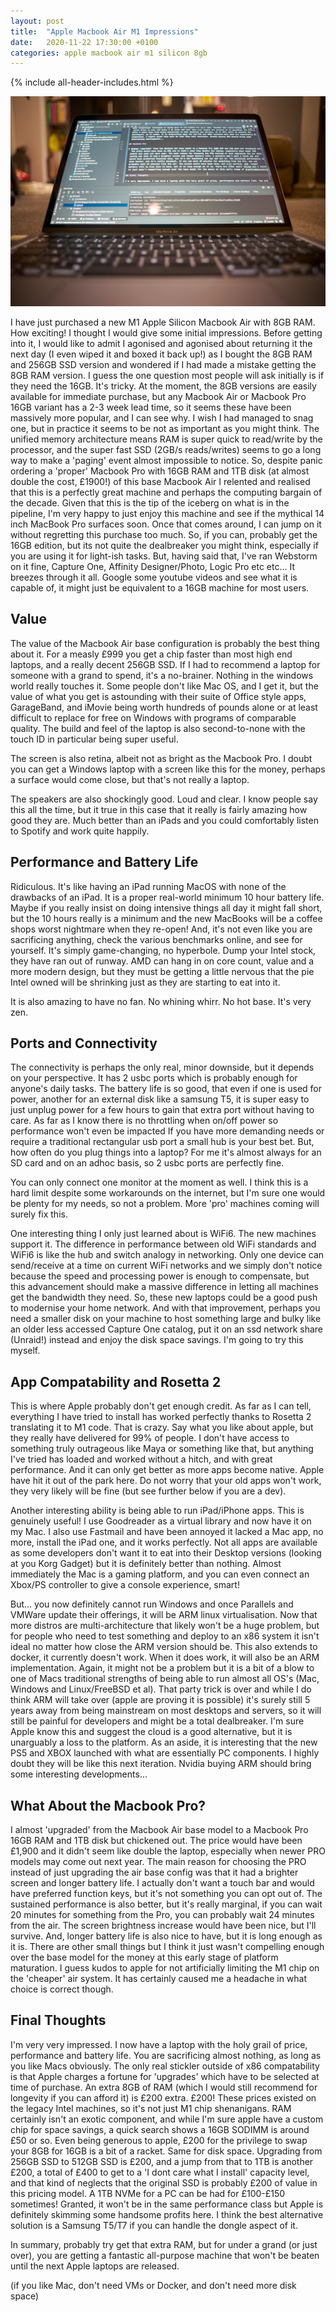 ```yaml
---
layout: post
title:  "Apple Macbook Air M1 Impressions"
date:   2020-11-22 17:30:00 +0100
categories: apple macbook air m1 silicon 8gb
---
```


{% include all-header-includes.html %}

![](/assets/images/2020/MacBook-Air/MacBook-Air.jpg)

I have just purchased a new M1 Apple Silicon Macbook Air with 8GB RAM. How exciting! I thought I would give some initial impressions. Before getting into it, I would like to admit I agonised and agonised about returning it the next day (I even wiped it and boxed it back up!) as I bought the 8GB RAM and 256GB SSD version and wondered if I had made a mistake getting the 8GB RAM version. I guess the one question most people will ask initially is if they need the 16GB. It's tricky. At the moment, the 8GB versions are easily available for immediate purchase, but any Macbook Air or Macbook Pro 16GB variant has a 2-3 week lead time, so it seems these have been massively more popular, and I can see why. I wish I had managed to snag one, but in practice it seems to be not as important as you might think. The unified memory architecture means RAM is super quick to read/write by the processor, and the super fast SSD (2GB/s reads/writes) seems to go a long way to make a 'paging' event almost impossible to notice. So, despite panic ordering a 'proper' Macbook Pro with 16GB RAM and 1TB disk (at almost double the cost, £1900!) of this base Macbook Air I relented and realised that this is a perfectly great machine and perhaps the computing bargain of the decade. Given that this is the tip of the iceberg on what is in the pipeline, I'm very happy to just enjoy this machine and see if the mythical 14 inch MacBook Pro surfaces soon. Once that comes around, I can jump on it without regretting this purchase too much. So, if you can, probably get the 16GB edition, but its not quite the dealbreaker you might think, especially if you are using it for light-ish tasks. But, having said that, I've ran Webstorm on it fine, Capture One, Affinity Designer/Photo, Logic Pro etc etc... It breezes through it all. Google some youtube videos and see what it is capable of, it might just be equivalent to a 16GB machine for most users.

## Value

The value of the Macbook Air base configuration is probably the best thing about it. For a measly £999 you get a chip faster than most high end laptops, and a really decent 256GB SSD. If I had to recommend a laptop for someone with a grand to spend, it's a no-brainer. Nothing in the windows world really touches it. Some people don't like Mac OS, and I get it, but the value of what you get is astounding with their suite of Office style apps, GarageBand, and iMovie being worth hundreds of pounds alone or at least difficult to replace for free on Windows with programs of comparable quality. The build and feel of the laptop is also second-to-none with the touch ID in particular being super useful.

The screen is also retina, albeit not as bright as the Macbook Pro. I doubt you can get a Windows laptop with a screen like this for the money, perhaps a surface would come close, but that's not really a laptop. 

The speakers are also shockingly good. Loud and clear. I know people say this all the time, but it true in this case that it really is fairly amazing how good they are. Much better than an iPads and you could comfortably listen to Spotify and work quite happily.

## Performance and Battery Life

Ridiculous. It's like having an iPad running MacOS with none of the drawbacks of an iPad. It is a proper real-world minimum 10 hour battery life. Maybe if you really insist on doing intensive things all day it might fall short, but the 10 hours really is a minimum and the new MacBooks will be a coffee shops worst nightmare when they re-open! And, it's not even like you are sacrificing anything, check the various benchmarks online, and see for yourself. It's simply game-changing, no hyperbole. Dump your Intel stock, they have ran out of runway. AMD can hang in on core count, value and a more modern design, but they must be getting a little nervous that the pie Intel owned will be shrinking just as they are starting to eat into it.

It is also amazing to have no fan. No whining whirr. No hot base. It's very zen.

## Ports and Connectivity

The connectivity is perhaps the only real, minor downside, but it depends on your perspective. It has 2 usbc ports which is probably enough for anyone's daily tasks. The battery life is so good, that even if one is used for power, another for an external disk like a samsung T5, it is super easy to just unplug power for a few hours to gain that extra port without having to care. As far as I know there is no throttling when on/off power so performance won't even be impacted If you have more demanding needs or require a traditional rectangular usb port a small hub is your best bet. But, how often do you plug things into a laptop? For me it's almost always for an SD card and on an adhoc basis, so 2 usbc ports are  perfectly fine.

You can only connect one monitor at the moment as well. I think this is a hard limit despite some workarounds on the internet, but I'm sure one would be plenty for my needs, so not a problem. More 'pro' machines coming will surely fix this.

One interesting thing I only just learned about is WiFi6. The new machines support it. The difference in performance between old WiFi standards and WiFi6 is like the hub and switch analogy in networking. Only one device can send/receive at a time on current WiFi networks and we simply don't notice because the speed and processing power is enough to compensate, but this advancement should make a massive difference in letting all machines get the bandwidth they need. So, these new laptops could be a good push to modernise your home network. And with that improvement, perhaps you need a smaller disk on your machine to host something large and bulky like an older less accessed Capture One catalog, put it on an ssd network share (Unraid!) instead and enjoy the disk space savings. I'm going to try this myself.

## App Compatability and Rosetta 2

This is where Apple probably don't get enough credit. As far as I can tell, everything I have tried to install has worked perfectly thanks to Rosetta 2 translating it to M1 code. That is crazy. Say what you like about apple, but they really have delivered for 99% of people. I don't have access to something truly outrageous like Maya or something like that, but anything I've tried has loaded and worked without a hitch, and with great performance. And it can only get better as more apps become native. Apple have hit it out of the park here. Do not worry that your old apps won't work, they very likely will be fine (but see further below if you are a dev).

Another interesting ability is being able to run iPad/iPhone apps. This is genuinely useful! I use Goodreader as a virtual library and now have it on my Mac. I also use Fastmail and have been annoyed it lacked a Mac app, no more, install the iPad one, and it works perfectly. Not all apps are available as some developers don't want it to eat into their Desktop versions (looking at you Korg Gadget) but it is definitely better than nothing. Almost immediately the Mac is a gaming platform, and you can even connect an Xbox/PS controller to give a console experience, smart! 
 
But... you now definitely cannot run Windows and once Parallels and VMWare update their offerings, it will be ARM linux virtualisation. Now that more distros are multi-architecture that likely won't be a huge problem, but for people who need to test something and deploy to an x86 system it isn't ideal no matter how close the ARM version should be. This also extends to docker, it currently doesn't work. When it does work, it will also be an ARM implementation. Again, it might not be a problem but it is a bit of a blow to one of Macs traditional strengths of being able to run almost all OS's (Mac, Windows and Linux/FreeBSD et al). That party trick is over and while I do think ARM will take over (apple are proving it is possible) it's surely still 5 years away from being mainstream on most desktops and servers, so it will still be painful for developers and might be a total dealbreaker. I'm sure Apple know this and suggest the cloud is a good alternative, but it is unarguably a loss to the platform. As an aside, it is interesting that the new PS5 and XBOX launched with what are essentially PC components. I highly doubt they will be like this next iteration. Nvidia buying ARM should bring some  interesting developments...

## What About the Macbook Pro?

I almost 'upgraded' from the Macbook Air base model to a Macbook Pro 16GB RAM and 1TB disk but chickened out. The price would have been £1,900 and it didn't seem like double the laptop, especially when newer PRO models may come out next year. The main reason for choosing the PRO instead of just upgrading the air base config was that it had a brighter screen and longer battery life. I actually don't want a touch bar and would have preferred function keys, but it's not something you can opt out of. The sustained performance is also better, but it's really marginal, if you can wait 20 minutes for something from the Pro, you can probably wait 24 minutes from the air. The screen brightness increase would have been nice, but I'll survive. And, longer battery life is also nice to have, but it is long enough as it is. There are other small things but I think it just wasn't compelling enough over the base model for the money at this early stage of platform maturation. I guess kudos to apple for not artificially limiting the M1 chip on the 'cheaper' air system. It has certainly caused me a headache in what choice is correct though.

## Final Thoughts

I'm very very impressed. I now have a laptop with the holy grail of price, performance and battery life. You are sacrificing almost nothing, as long as you like Macs obviously. The only real stickler outside of x86 compatability is that Apple charges a fortune for 'upgrades' which have to be selected at time of purchase. An extra 8GB of RAM (which I would still recommend for longevity if you can afford it) is £200 extra. £200! These prices existed on the legacy Intel machines, so it's not just M1 chip shenanigans. RAM certainly isn't an exotic component, and while I'm sure apple have a custom chip for space savings, a quick search shows a 16GB SODIMM is around £50 or so. Even being generous to apple, £200 for the privilege to swap your 8GB for 16GB is a bit of a racket. Same for disk space. Upgrading from 256GB SSD to 512GB SSD is £200, and a jump from that to 1TB is another £200, a total of £400 to get to a 'I dont care what I install' capacity level, and that kind of neglects that the original SSD is probably £200 of value in this pricing model. A 1TB NVMe for a PC can be had for £100-£150 sometimes! Granted, it won't be in the same performance class but Apple is definitely skimming some handsome profits here. I think the best alternative solution is a Samsung T5/T7 if you can handle the dongle aspect of it.

In summary, probably try get that extra RAM, but for under a grand (or just over), you are getting a fantastic all-purpose machine that won't be beaten until the next Apple laptops are released. 

(if you like Mac, don't need VMs or Docker, and don't need more disk space)